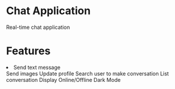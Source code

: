 # Chat Application
Real-time chat application

# Features
<li>Send text message</li>
Send images
Update profile
Search user to make conversation
List conversation
Display Online/Offline
Dark Mode 
